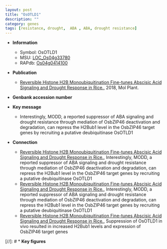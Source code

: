```yaml
---
layout: post
title: "OsOTLD1"
description: ""
category: genes
tags: [resistance, drought,  ABA , ABA, drought resistance]
---
```


* **Information**  
    + Symbol: OsOTLD1  
    + MSU: [LOC_Os04g33780](http://rice.plantbiology.msu.edu/cgi-bin/ORF_infopage.cgi?orf=LOC_Os04g33780)  
    + RAPdb: [Os04g0414100](http://rapdb.dna.affrc.go.jp/viewer/gbrowse_details/irgsp1?name=Os04g0414100)  

* **Publication**  
    + [Reversible Histone H2B Monoubiquitination Fine-tunes Abscisic Acid Signaling and Drought Response in Rice.](http://www.ncbi.nlm.nih.gov/pubmed?term=Reversible+Histone+H2B+Monoubiquitination+Fine-tunes+Abscisic+Acid+Signaling+and+Drought+Response+in+Rice.%5BTitle%5D), 2018, Mol Plant.

* **Genbank accession number**  

* **Key message**  
    + Interestingly, MODD, a reported suppressor of ABA signaling and drought resistance through mediation of OsbZIP46 deactivation and degradation, can repress the H2Bub1 level in the OsbZIP46 target genes by recruiting a putative deubiquitinase OsOTLD1

* **Connection**  
    + [Reversible Histone H2B Monoubiquitination Fine-tunes Abscisic Acid Signaling and Drought Response in Rice.](http://www.ncbi.nlm.nih.gov/pubmed?term=Reversible+Histone+H2B+Monoubiquitination+Fine-tunes+Abscisic+Acid+Signaling+and+Drought+Response+in+Rice.%5BTitle%5D),  Interestingly, MODD, a reported suppressor of ABA signaling and drought resistance through mediation of OsbZIP46 deactivation and degradation, can repress the H2Bub1 level in the OsbZIP46 target genes by recruiting a putative deubiquitinase OsOTLD1
    + [Reversible Histone H2B Monoubiquitination Fine-tunes Abscisic Acid Signaling and Drought Response in Rice.](http://www.ncbi.nlm.nih.gov/pubmed?term=Reversible+Histone+H2B+Monoubiquitination+Fine-tunes+Abscisic+Acid+Signaling+and+Drought+Response+in+Rice.%5BTitle%5D),  Interestingly, MODD, a reported suppressor of ABA signaling and drought resistance through mediation of OsbZIP46 deactivation and degradation, can repress the H2Bub1 level in the OsbZIP46 target genes by recruiting a putative deubiquitinase OsOTLD1
    + [Reversible Histone H2B Monoubiquitination Fine-tunes Abscisic Acid Signaling and Drought Response in Rice.](http://www.ncbi.nlm.nih.gov/pubmed?term=Reversible+Histone+H2B+Monoubiquitination+Fine-tunes+Abscisic+Acid+Signaling+and+Drought+Response+in+Rice.%5BTitle%5D),  Suppression of OsOTLD1 in vivo resulted in increased H2Bub1 levels and expression of OsbZIP46 target genes

[//]: # * **Key figures**  


